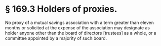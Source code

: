 # § 169.3   Holders of proxies.

No proxy of a mutual savings association with a term greater than eleven months or solicited at the expense of the association may designate as holder anyone other than the board of directors [trustees] as a whole, or a committee appointed by a majority of such board.




